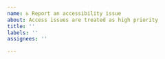 ```yaml
---
name: ♿ Report an accessibility issue
about: Access issues are treated as high priority
title: ''
labels: ''
assignees: ''

---
```


<!-- Describe what problem you are having here, we may ask follow up questions to help understand how to reproduce the issue. -->
